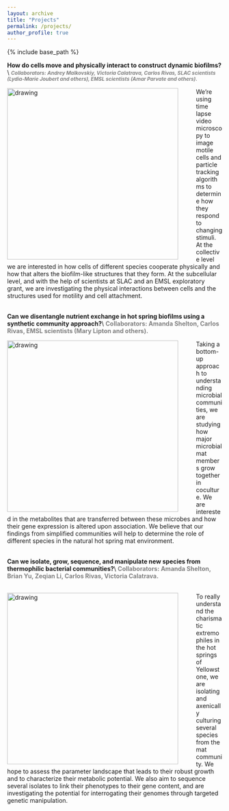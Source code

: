 ```yaml
---
layout: archive
title: "Projects"
permalink: /projects/
author_profile: true
---
```


{% include base_path %}




__How do cells move and physically interact to construct dynamic biofilms?__\\
__<span style="color:grey;font-style:italic;font-size:smaller;">   Collaborators: Andrey Malkovskiy, Victoria Calatrava, Carlos Rivas, SLAC scientists (Lydia-Marie Joubert and others), EMSL scientists (Amar Parvate and others). </span>__

<img src="{{ site.baseurl }}/images/Cooperative_motility_2.png" alt="drawing" width="400" style="float: left; margin-right: 3em;"/>
We’re using time lapse video microscopy to image motile cells and particle tracking algorithms to determine how they respond to changing stimuli. At the collective level we are interested in how cells of different species cooperate physically and how that alters the biofilm-like structures that they form. At the subcellular level, and with the help of scientists at SLAC and an EMSL exploratory grant, we are investigating the physical interactions between cells and the structures used for motility and cell attachment.
<br>
<br>



__Can we disentangle nutrient exchange in hot spring biofilms using a synthetic community approach?__\\
__<span style="color: grey;">   Collaborators: Amanda Shelton, Carlos Rivas, EMSL scientists (Mary Lipton and others). </span>__

<img src="{{ site.baseurl }}/images/Synthetic_cultures_2.png" alt="drawing" width="400" style="float: left; margin-right: 3em;"/>
Taking a bottom-up approach to understanding microbial communities, we are studying how major microbial mat members grow together in coculture. We are interested in the metabolites that are transferred between these microbes and how their gene expression is altered upon association. We believe that our findings from simplified communities will help to determine the role of different species in the natural hot spring mat environment.   
<br>
<br>


__Can we isolate, grow, sequence, and manipulate new species from thermophilic bacterial communities?__\\
__<span style="color: grey;">   Collaborators: Amanda Shelton, Brian Yu, Zeqian Li, Carlos Rivas, Victoria Calatrava. </span>__
<br>
<br>

<img src="{{ site.baseurl }}/images/Thermophile_isolates.png" alt="drawing" width="400" style="float: left; margin-right: 3em;"/>
To really understand the charismatic extremophiles in the hot springs of Yellowstone, we are isolating and axenically culturing several species from the mat community. We hope to assess the parameter landscape that leads to their robust growth and to characterize their metabolic potential. We also aim to sequence several isolates to link their phenotypes to their gene content, and are investigating the potential for interrogating their genomes through targeted genetic manipulation.  
